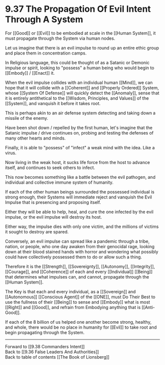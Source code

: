 # 9.37 The Propagation Of Evil Intent Through A System

For [[Good]] or [[Evil]] to be embodied at scale in the [[Human System]], it must propagate through the System via human nodes. 

Let us imagine that there is an evil impulse to round up an entire ethic group and place them in concentration camps. 

In Religious language, this could be thought of as a Satanic or Demonic impulse or spirit, looking to "possess" a human being who would begin to [[Embody]] / [[Enact]] it. 

When the evil impulse collides with an individual human [[Mind]], we can hope that it will collide with a [[Coherent]] and [[Properly Ordered]] System, whose [[System Of Defense]] will quickly detect the [[Anomaly]], sense that it is entirely antithetical to the [[Wisdom, Principles, and Values]] of the [[System]], and vanquish it before it takes root. 

This is perhaps akin to an air defense system detecting and taking down a missile of the enemy. 

Have been shot down / repelled by the first human, let's imagine that the Satanic impulse / drive continues on, probing and testing the defenses of many other hearts and minds. 

Finally, it is able to "possess" of "infect" a weak mind with the idea. Like a virus. 

Now living in the weak host, it sucks life force from the host to advance itself, and continues to seek others to infect. 

This now becomes something like a battle between the evil pathogen, and individual and collective immune system of humanity. 

If each of the other human beings surrounded the possessed individual is strong enough, their Systems will immediate reject and vanquish the Evil Impulse that is presencing and proposing itself. 

Either they will be able to help, heal, and cure the one infected by the evil impulse, or the evil impulse will destroy its host. 

Either way, the impulse dies with only one victim, and the millions of victims it sought to destroy are spared. 

Conversely, an evil impulse can spread like a pandemic through a tribe, nation, or people, who one day awaken from their genocidal rage, looking down at their blood stained hands with horror and wondering what possibly could have collectively possessed them to do or allow such a thing. 

Therefore it is the [[Strength]], [[Sovereignty]], [[Autonomy]], [[Integrity]], [[Courage]], and [[Coherence]] of each and every [[Individual]] [[Being]] that determines what impulses can, and cannot, propagate through the [[Human System]]. 

The Key is that each and every individual, as a [[Sovereign]] and [[Autonomous]] [[Conscious Agent]] of the [[ONE]], must Do Their Best to use the fullness of their [[Being]] to sense and [[Embody]] what is most [[Right]] and [[Good]], and refrain from Embodying anything that is [[Anti-Good]]. 

If each of the 8 billion of us helped one another become strong, healthy, and whole, there would be no place in humanity for [[Evil]] to take root and begin propagating through the System. 

___

Forward to [[9.38 Commanders Intent]]             
Back to [[9.36 False Leaders And Authorities]]                  
Back to table of contents [[The Book of Lionsberg]]  